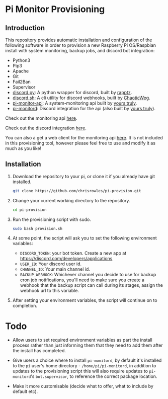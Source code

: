 # Pi Monitor Provisioning

## Introduction

This repository provides automatic installation and configuration of the following software in order to provision a new Raspberry Pi OS/Raspbian install with system monitoring, backup jobs, and discord bot integration:


- Python3
- Pip3
- Apache
- Git
- Fail2Ban
- Supervisor
- [discord.py](https://pypi.org/project/discord.py/): A python wrapper for discord, built by [rapptz](https://pypi.org/user/rapptz/).
- [discord.sh](https://github.com/ChaoticWeg/discord.sh): A cli utility for discord webhooks, built by [ChaoticWeg](https://github.com/ChaoticWeg).
- [pi-monitor-api](https://github.com/chrisrowles/pi-monitor-api): A system-monitoring api built by [yours truly](https://github.com/chrisrowles).
- [pi-monitord](https://github.com/chrisrowles/pi-monitord): Discord integration for the api (also built by [yours truly](https://github.com/chrisrowles)).

Check out the monitoring api [here](https://github.com/chrisrowles/pi-monitor-api).

Check out the discord integration [here](https://github.com/chrisrowles/pi-monitord).

You can also a get a web client for the monitoring api [here](https://github.com/chrisrowles/pi-monitor). It is not included in this provisioning tool, however please feel free to use and modify it as much as you like!

## Installation

1. Download the repository to your pi, or clone it if you already have git installed.

    ```sh
    git clone https://github.com/chrisrowles/pi-provision.git
    ```
2. Change your current working directory to the repository.

    ```sh
    cd pi-provision
    ```
3. Run the provisioning script with sudo.

    ```sh
    sudo bash provision.sh
    ```
4. At some point, the script will ask you to set the following environment variables:
    - `DISCORD_TOKEN`: your bot token. Create a new app at https://discord.com/developers/applications
    - `USER_ID`: Your discord user id.
    - `CHANNEL_ID`: Your main channel id.
    - `BACKUP_WEBHOOK`: Whichever channel you decide to use for backup cron job notifications, you'll need to make sure you create a webhook that the backup script can call during its stages, assign the webhook url to this variable.

5. After setting your environment variables, the script will continue on to completion.


# Todo

- Allow users to set required environment variables as part the install process rather than just informing them that they need to add them after the install has completed.

- Give users a choice where to install `pi-monitord`, by default it's installed to the `pi` user's home directory - `/home/pi/pi-monitord`, in addition to updates to the provisioning script this will also require updates to `pi-monitord`'s `bot.supervisor`, to reference the correct package location.

- Make it more customisable (decide what to offer, what to include by default etc).
